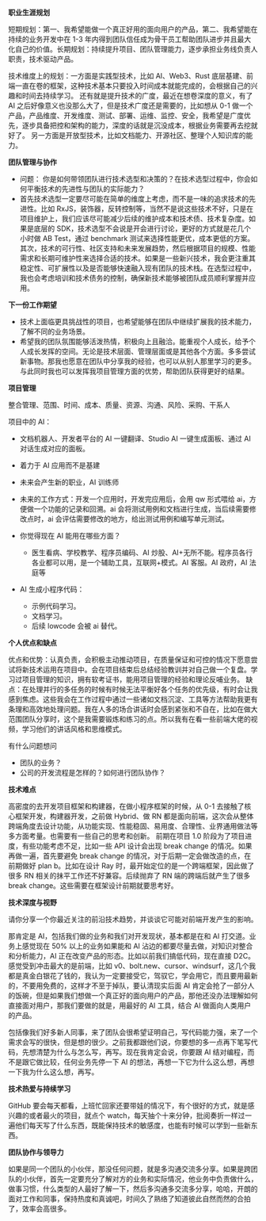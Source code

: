 **职业生涯规划**

短期规划：第一、我希望能做一个真正好用的面向用户的产品，第二、我希望能在持续的业务开发中在 1-3 年内得到团队信任成为骨干员工帮助团队进步并且最大化自己的价值。长期规划：持续提升项目、团队管理能力，逐步承担业务线负责人职责，技术驱动产品。

技术维度上的规划：一方面是实践型技术，比如 AI、Web3、Rust 底层基建、前端一直在卷的框架，这种技术基本只要投入时间成本就能完成的，会根据自己的兴趣和时间去持续学习。
还有就是提升技术的广度，最近在想卷深度的意义，有了 AI 之后好像意义也没那么大了，但是技术广度还是需要的，比如想从 0-1 做一个产品，产品维度、开发维度、测试、部署、运维、监控、安全，我希望是广度优先，逐步具备把控和架构的能力，深度的话就是沉没成本，根据业务需要再去挖就好了。
另一方面是开放型技术，比如文档能力、开源社区、整理个人知识库的能力。

**团队管理与协作**

- 问题： 你是如何带领团队进行技术选型和决策的？在技术选型过程中，你会如何平衡技术的先进性与团队的实际能力？
- 首先技术选型一定要尽可能在简单的维度上考虑，而不是一味的追求技术的先进性。比如 RxJS，装饰器，反转控制等，当然不是说这些技术不好，只是在项目维护上，我们应该尽可能减少后续的维护成本和技术债、技术复杂度。如果是底层的 SDK，技术选型不会说是开会进行讨论，更好的方式就是花几个小时做 AB Test，通过 benchmark 测试来选择性能更优，成本更低的方案。其次，技术的可行性、社区支持和未来发展趋势，然后根据项目的规模、性能需求和长期可维护性来选择合适的技术。如果是一些新兴技术，我会更注重其稳定性、可扩展性以及是否能够快速融入现有团队的技术栈。在选型过程中，我也会考虑培训和技术债务的控制，确保新技术能够被团队成员顺利掌握并应用。

**下一份工作期望**

- 技术上面临更具挑战性的项目，也希望能够在团队中继续扩展我的技术能力，了解不同的业务场景。
- 希望我的团队氛围能够活泼热情，积极向上且融洽。能重视个人成长，给予个人成长发挥的空间。无论是技术层面、管理层面或是其他各个方面。多多尝试新事物。那我也愿意在团队中分享我的经验，也可以从别人那里学习的更多。与此同时我也可以发挥我项目管理方面的优势，帮助团队获得更好的结果。

**项目管理**

整合管理、范围、时间、成本、质量、资源、沟通、风险、采购、干系人

项目中的 AI：

- 文档机器人、开发者平台的 AI 一键翻译、Studio AI 一键生成面板、通过 AI 对话生成对应的面板。

- 着力于 AI 应用而不是基建
- 未来会产生新的职业，AI 训练师
- 未来的工作方式：开发一个应用时，开发完应用后，会用 qw 形式喂给 ai，方便做一个功能的记录和回溯。ai 会将测试用例和文档进行生成，当后续需要修改点时，ai 会评估需要修改的地方，给出测试用例和编写单元测试。
- 你觉得现在 AI 能用在哪些方面？
  - 医生看病、学校教学、程序员编码、AI 炒股、AI+无所不能。程序员各行各业都可以用，是一个辅助工具，互联网+模式。AI 客服。AI 政府，AI 法庭等
- AI 生成小程序代码：
  - 示例代码学习。
  - 文档学习。
  - 后续 lowcode 会被 ai 替代。

**个人优点和缺点**

优点和优势：认真负责，会积极主动推动项目，在质量保证和可控的情况下愿意尝试将新技术运用在项目中。会在项目结束后总结经验教训并对自己做一个复盘。学习过项目管理的知识，拥有软考证书，能用项目管理的经验和理论反哺业务。
缺点：在处理并行的多任务的时候有时候无法平衡好各个任务的优先级，有时会让我感到焦虑。这些我会在工作过程中通过一些诸如文档沉淀、工具等方法帮助我更有条理和高效地处理问题。我在人多的场合讲话时会感到紧张和不自在，比如在做大范围团队分享时，这个是我需要锻炼和练习的点。所以我有在看一些前端大佬的视频，学习他们的讲话风格和思维模式。

有什么问题想问

- 团队的业务？
- 公司的开发流程是怎样的？如何进行团队协作？

**技术难点**

高密度的去开发项目框架和构建器，在做小程序框架的时候，从 0-1 去接触了核心框架开发，构建器开发，之前做 Hybrid、做 RN 都是面向前端，这次会从整体跨端角度去设计功能，从功能实现、性能稳固、易用度、合理性、业界通用做法等多方面考量。也需要有一些自己的思考和创新。
前期在项目 1.0 阶段为了项目进度，有些功能考虑不足，比如一些 API 设计会出现 break change 的情况。如果再做一遍，首先要避免 break change 的情况，对于后期一定会做改造的点，在前期做好 plan b。比如在设计 Ray 时，最开始定位的是一个跨端框架，因此做了很多 RN 相关的抹平工作还不好兼容。后续抛弃了 RN 端的跨端后就产生了很多 break change。这些需要在框架设计前期就要思考好。

**技术深度与视野**

请你分享一个你最近关注的前沿技术趋势，并谈谈它可能对前端开发产生的影响。

那肯定是 AI，包括我们做的业务和我们对开发现状，基本都是在和 AI 打交道。业务上感觉现在 50% 以上的业务如果能和 AI 沾边的都要尽量去做，对知识对整合和分析能力，AI 正在改变产品的形态。比如以前我们搞低代码，现在直接 D2C。感觉受到冲击最大的是前端，比如 v0、bolt.new、cursor、windsurf，这几个我都是真金白银花了钱的，我认为一定要接受它，驾驭它，学会用它，而且要用最新的，不要用免费的，这样才不至于掉队，要认清现实后面 AI 肯定会抢了一部分人的饭碗，但是如果我们想做一个真正好的面向用户的产品，那他还没办法理解如何直接面对用户，那我们要做的就是，用最好的 AI 工具，结合 AI 做面向人类用户的产品。

包括像我们好多新人同事，来了团队会很希望证明自己，写代码能力强，来了一个需求会写的很快，但是想的很少。之前我都跟他们说，你要想的多一点再下笔写代码，先想清楚为什么与怎么写，再写。现在我肯定会说，你要跟 AI 结对编程，而不是跟它做比较，任何业务先停一下 AI 的想法，再想一下它为什么这么想，再想一下我为什么这么想，再写。

**技术热爱与持续学习**

GitHub 要会每天都看，上班忙回家还要带娃的情况下，有个很好的方式，就是感兴趣的或者最火的项目，就点个 watch，每天抽个十来分钟，批阅奏折一样过一遍他们每天写了什么东西，既能保持技术的敏感度，也能有时候可以学到一些新东西。

**团队协作与领导力**

如果是同一个团队的小伙伴，那没任何问题，就是多沟通交流多分享。如果是跨团队的小伙伴，首先一定要充分了解对方的业务和实际情况，他业务中负责做什么，做事习惯，什么类型的人最好了解一下，然后多沟通多交流多分享，哈哈，开朗的面对工作和同事，保持热度和真诚吧，时间久了熟络了知道彼此自然而然的合拍了，效率会高很多。
